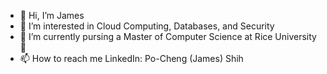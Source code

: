 - 👋 Hi, I’m James
- 👀 I’m interested in Cloud Computing, Databases, and Security
- 📖 I’m currently pursing a Master of Computer Science at Rice University 🦉
- 📫 How to reach me LinkedIn: Po-Cheng (James) Shih

<!---
shihjames/shihjames is a ✨ special ✨ repository because its `README.md` (this file) appears on your GitHub profile.
You can click the Preview link to take a look at your changes.
--->
